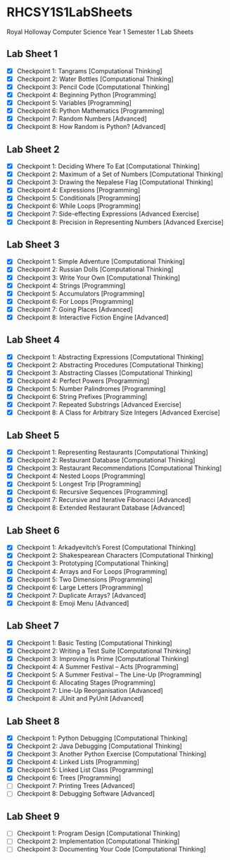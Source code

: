 # RHCSY1S1LabSheets
Royal Holloway Computer Science Year 1 Semester 1 Lab Sheets

## Lab Sheet 1

- [x] Checkpoint 1: Tangrams [Computational Thinking]
- [x] Checkpoint 2: Water Bottles [Computational Thinking]
- [x] Checkpoint 3: Pencil Code [Computational Thinking]
- [x] Checkpoint 4: Beginning Python [Programming]
- [x] Checkpoint 5: Variables [Programming]
- [x] Checkpoint 6: Python Mathematics [Programming]
- [x] Checkpoint 7: Random Numbers [Advanced]
- [x] Checkpoint 8: How Random is Python? [Advanced]

## Lab Sheet 2
- [x] Checkpoint 1: Deciding Where To Eat [Computational Thinking]
- [x] Checkpoint 2: Maximum of a Set of Numbers [Computational Thinking]
- [x] Checkpoint 3: Drawing the Nepalese Flag [Computational Thinking]
- [x] Checkpoint 4: Expressions [Programming]
- [x] Checkpoint 5: Conditionals [Programming]
- [x] Checkpoint 6: While Loops [Programming]
- [x] Checkpoint 7: Side-effecting Expressions [Advanced Exercise]
- [x] Checkpoint 8: Precision in Representing Numbers [Advanced Exercise]

## Lab Sheet 3
- [x] Checkpoint 1: Simple Adventure [Computational Thinking]
- [x] Checkpoint 2: Russian Dolls [Computational Thinking]
- [x] Checkpoint 3: Write Your Own [Computational Thinking]
- [x] Checkpoint 4: Strings [Programming]
- [x] Checkpoint 5: Accumulators [Programming]
- [x] Checkpoint 6: For Loops [Programming]
- [x] Checkpoint 7: Going Places [Advanced]
- [x] Checkpoint 8: Interactive Fiction Engine [Advanced]

## Lab Sheet 4
- [x] Checkpoint 1: Abstracting Expressions [Computational Thinking]
- [x] Checkpoint 2: Abstracting Procedures [Computational Thinking]
- [x] Checkpoint 3: Abstracting Classes [Computational Thinking]
- [x] Checkpoint 4: Perfect Powers [Programming]
- [x] Checkpoint 5: Number Palindromes [Programming]
- [x] Checkpoint 6: String Prefixes [Programming]
- [x] Checkpoint 7: Repeated Substrings [Advanced Exercise]
- [x] Checkpoint 8: A Class for Arbitrary Size Integers [Advanced Exercise]

## Lab Sheet 5
- [x] Checkpoint 1: Representing Restaurants [Computational Thinking]
- [x] Checkpoint 2: Restaurant Database [Computational Thinking]
- [x] Checkpoint 3: Restaurant Recommendations [Computational Thinking]
- [x] Checkpoint 4: Nested Loops [Programming]
- [x] Checkpoint 5: Longest Trip [Programming]
- [x] Checkpoint 6: Recursive Sequences [Programming]
- [x] Checkpoint 7: Recursive and Iterative Fibonacci [Advanced]
- [x] Checkpoint 8: Extended Restaurant Database [Advanced]

## Lab Sheet 6
- [x] Checkpoint 1: Arkadyevitch’s Forest [Computational Thinking]
- [x] Checkpoint 2: Shakespearean Characters [Computational Thinking]
- [x] Checkpoint 3: Prototyping [Computational Thinking]
- [x] Checkpoint 4: Arrays and For Loops [Programming]
- [x] Checkpoint 5: Two Dimensions [Programming]
- [x] Checkpoint 6: Large Letters [Programming]
- [x] Checkpoint 7: Duplicate Arrays? [Advanced]
- [x] Checkpoint 8: Emoji Menu [Advanced]

## Lab Sheet 7
- [x] Checkpoint 1: Basic Testing [Computational Thinking]
- [x] Checkpoint 2: Writing a Test Suite [Computational Thinking]
- [x] Checkpoint 3: Improving Is Prime [Computational Thinking]
- [x] Checkpoint 4: A Summer Festival – Acts [Programming]
- [x] Checkpoint 5: A Summer Festival – The Line-Up [Programming]
- [x] Checkpoint 6: Allocating Stages [Programming]
- [x] Checkpoint 7: Line-Up Reorganisation [Advanced]
- [x] Checkpoint 8: JUnit and PyUnit [Advanced]

## Lab Sheet 8
- [x] Checkpoint 1: Python Debugging [Computational Thinking]
- [x] Checkpoint 2: Java Debugging [Computational Thinking]
- [x] Checkpoint 3: Another Python Exercise [Computational Thinking]
- [x] Checkpoint 4: Linked Lists [Programming]
- [x] Checkpoint 5: Linked List Class [Programming]
- [x] Checkpoint 6: Trees [Programming]
- [ ] Checkpoint 7: Printing Trees [Advanced]
- [ ] Checkpoint 8: Debugging Software [Advanced]

## Lab Sheet 9
- [ ] Checkpoint 1: Program Design [Computational Thinking]
- [ ] Checkpoint 2: Implementation [Computational Thinking]
- [ ] Checkpoint 3: Documenting Your Code [Computational Thinking]
